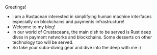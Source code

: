 Greetings!
- I am a Rustacean interested in simplifying human machine interfaces especially on blockchains and payments infrastructure!
- Welcome to my blog!
- In our world of Crustaceans, the main dish to be served is Rust deep dives in payment networks and blockchains. Some desserts on other technology too will be served.
- So take your suba-diving gear and dive into the deep with me :)
